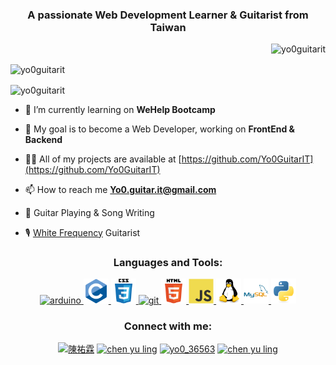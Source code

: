 <h3 align="center">A passionate Web Development Learner & Guitarist from Taiwan</h3>

<p align="right"> <img src="https://komarev.com/ghpvc/?username=yo0guitarit&label=Profile%20views&color=0e75b6&style=flat" alt="yo0guitarit" /> </p>

<p><img align="center" src="https://github-readme-stats.vercel.app/api?username=yo0guitarit&show_icons=true&locale=en&theme=tokyonight" alt="yo0guitarit" /></p>

<p><img align="center" src="https://github-readme-stats.vercel.app/api/top-langs?username=yo0guitarit&show_icons=true&locale=en&layout=compact&theme=tokyonight" alt="yo0guitarit" /></p>

- 🔭 I’m currently learning on **WeHelp Bootcamp**

- 🌱 My goal is to become a Web Developer, working on **FrontEnd & Backend**

- 👨‍💻 All of my projects are available at [https://github.com/Yo0GuitarIT](https://github.com/Yo0GuitarIT)

- 📫 How to reach me **Yo0.guitar.it@gmail.com**

- 🎸 Guitar Playing & Song Writing

- 🎙️ [White Frequency](https://lnk.bio/nMcz) Guitarist

<h3 align="center">Languages and Tools:</h3>
<p align="center"> <a href="https://www.arduino.cc/" target="_blank" rel="noreferrer"> <img src="https://cdn.worldvectorlogo.com/logos/arduino-1.svg" alt="arduino" width="40" height="40"/> </a> <a href="https://www.cprogramming.com/" target="_blank" rel="noreferrer"> <img src="https://raw.githubusercontent.com/devicons/devicon/master/icons/c/c-original.svg" alt="c" width="40" height="40"/> </a> <a href="https://www.w3schools.com/css/" target="_blank" rel="noreferrer"> <img src="https://raw.githubusercontent.com/devicons/devicon/master/icons/css3/css3-original-wordmark.svg" alt="css3" width="40" height="40"/> </a> <a href="https://git-scm.com/" target="_blank" rel="noreferrer"> <img src="https://www.vectorlogo.zone/logos/git-scm/git-scm-icon.svg" alt="git" width="40" height="40"/> </a> <a href="https://www.w3.org/html/" target="_blank" rel="noreferrer"> <img src="https://raw.githubusercontent.com/devicons/devicon/master/icons/html5/html5-original-wordmark.svg" alt="html5" width="40" height="40"/> </a> <a href="https://developer.mozilla.org/en-US/docs/Web/JavaScript" target="_blank" rel="noreferrer"> <img src="https://raw.githubusercontent.com/devicons/devicon/master/icons/javascript/javascript-original.svg" alt="javascript" width="40" height="40"/> </a> <a href="https://www.linux.org/" target="_blank" rel="noreferrer"> <img src="https://raw.githubusercontent.com/devicons/devicon/master/icons/linux/linux-original.svg" alt="linux" width="40" height="40"/> </a> <a href="https://www.mysql.com/" target="_blank" rel="noreferrer"> <img src="https://raw.githubusercontent.com/devicons/devicon/master/icons/mysql/mysql-original-wordmark.svg" alt="mysql" width="40" height="40"/> </a> <a href="https://www.python.org" target="_blank" rel="noreferrer"> <img src="https://raw.githubusercontent.com/devicons/devicon/master/icons/python/python-original.svg" alt="python" width="40" height="40"/> </a> </p>

<h3 align="center">Connect with me:</h3>
<p align="center">
<a href="https://www.linkedin.com/in/yo036563/" target="blank"><img align="center" src="https://raw.githubusercontent.com/rahuldkjain/github-profile-readme-generator/master/src/images/icons/Social/linked-in-alt.svg" alt="陳祐霖" height="30" width="40" /></a>
<a href="https://www.facebook.com/memento.mori1927/" target="blank"><img align="center" src="https://raw.githubusercontent.com/rahuldkjain/github-profile-readme-generator/master/src/images/icons/Social/facebook.svg" alt="chen yu ling" height="30" width="40" /></a>
<a href="https://instagram.com/yo0_36563" target="blank"><img align="center" src="https://raw.githubusercontent.com/rahuldkjain/github-profile-readme-generator/master/src/images/icons/Social/instagram.svg" alt="yo0_36563" height="30" width="40" /></a>
<a href="https://www.youtube.com/channel/UCqEEyVUmxX1z3b6QCPMzT8Q" target="blank"><img align="center" src="https://raw.githubusercontent.com/rahuldkjain/github-profile-readme-generator/master/src/images/icons/Social/youtube.svg" alt="chen yu ling" height="30" width="40" /></a>
</p>
